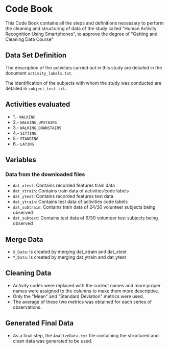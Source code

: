 # Code Book

This Code Book contains all the steps and definitions necessary to perform the cleaning and structuring of data of the study called "Human Activity Recognition Using Smartphones", to approve the degree of "Getting and Cleaning Data Course"

## Data Set Definition

The description of the activities carried out in this study are detailed in the document `activity_labels.txt`.

The identification of the subjects with whom the study was conducted are detailed in `subject_test.txt`.


## Activities evaluated

* 1.- `WALKING`
* 2.- `WALKING_UPSTAIRS`
* 3.- `WALKING_DOWNSTAIRS`
* 4.- `SITTING`
* 5.- `STANDING`
* 6.- `LAYING`

## Variables

###  Data from the downloaded files

* `dat_xtest`: Contains recorded features train data 
* `dat_xtrain`: Contains train data of activities’code labels
* `dat_ytest`: Contains recorded features test data
* `dat_ytrain`: Contains test data of activities code labels
* `dat_subtrain`: Contains train data of 24/30 volunteer subjects being observed
* `dat_subtest`: Contains test data of 9/30 volunteer test subjects being observed

## Merge Data


* `X_Data`: Is created by merging dat_xtrain and dat_xtest
* `Y_Data`: Is created by merging dat_ytrain and dat_ytest


## Cleaning Data

* Activity codes were replaced with the correct names and more proper names were assigned to the columns to make them more descriptive.
* Only the "Mean" and "Standard Deviation" metrics were used.
* The average of these two metrics was obtained for each series of observations.

## Generated Final Data

* As a final step, the `AnalizeData.txt` file containing the structured and clean data was generated to be used.